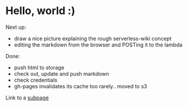 # Hello, world :)

Next up:

* draw a nice picture explaining the rough serverless-wiki concept
* editing the markdown from the browser and POSTing it to the lambda

Done:

* push html to storage
* check out, update and push markdown
* check credentials
* gh-pages invalidates its cache too rarely.. moved to s3

Link to a [subpage](sub_page.html)
